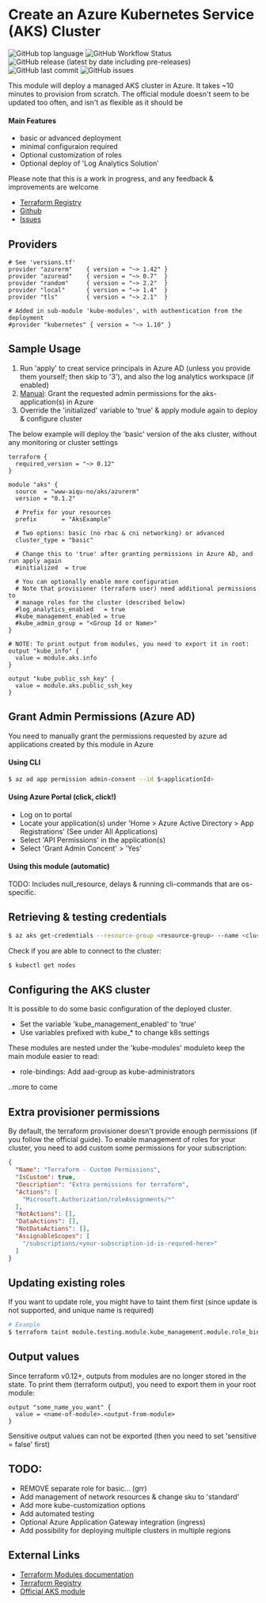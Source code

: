 # Create an Azure Kubernetes Service (AKS) Cluster
![GitHub top language](https://img.shields.io/github/languages/top/www-aiqu-no/terraform-azurerm-aks)
![GitHub Workflow Status](https://img.shields.io/github/workflow/status/www-aiqu-no/terraform-azurerm-aks/terraform-validate)
![GitHub release (latest by date including pre-releases)](https://img.shields.io/github/v/release/www-aiqu-no/terraform-azurerm-aks?include_prereleases)
![GitHub last commit](https://img.shields.io/github/last-commit/www-aiqu-no/terraform-azurerm-aks)
![GitHub issues](https://img.shields.io/github/issues/www-aiqu-no/terraform-azurerm-aks)

This module will deploy a managed AKS cluster in Azure.
It takes ~10 minutes to provision from scratch.
The official module doesn't seem to be updated too often, and isn't as flexible as it should be

#### Main Features
- basic or advanced deployment
- minimal configuraion required
- Optional customization of roles
- Optional deploy of 'Log Analytics Solution'

Please note that this is a work in progress, and any feedback & improvements are welcome

- [Terraform Registry](https://registry.terraform.io/modules/www-aiqu-no/aks/azurerm)
- [Github](https://github.com/www-aiqu-no/terraform-azurerm-aks)
- [Issues](https://github.com/www-aiqu-no/terraform-azurerm-aks/issues)

## Providers
```hcl
# See 'versions.tf'
provider "azurerm"    { version = "~> 1.42" }
provider "azuread"    { version = "~> 0.7"  }
provider "random"     { version = "~> 2.2"  }
provider "local"      { version = "~> 1.4"  }
provider "tls"        { version = "~> 2.1"  }

# Added in sub-module 'kube-modules', with authentication from the deployment
#provider "kubernetes" { version = "~> 1.10" }
```

## Sample Usage
1. Run 'apply' to creat service principals in Azure AD (unless you provide them yourself; then skip to '3'), and also the log analytics workspace
(if enabled)
2. [Manual](#grant): Grant the requested admin permissions for the aks-application(s) in Azure
3. Override the 'initialized' variable to 'true' & apply module again to deploy & configure cluster

The below example will deploy the 'basic' version of the aks cluster, without any monitoring or cluster settings
```hcl
terraform {
  required_version = "~> 0.12"
}

module "aks" {
  source  = "www-aiqu-no/aks/azurerm"
  version = "0.1.2"

  # Prefix for your resources
  prefix       = "AksExample"

  # Two options: basic (no rbac & cni networking) or advanced
  cluster_type = "basic"

  # Change this to 'true' after granting permissions in Azure AD, and run apply again
  #initialized  = true

  # You can optionally enable more configuration
  # Note that provisioner (terraform user) need additional permissions to
  # manage roles for the cluster (described below)
  #log_analytics_enabled   = true
  #kube_management_enabled = true
  #kube_admin_group = "<Group Id or Name>"
}

# NOTE: To print output from modules, you need to export it in root:
output "kube_info" {
  value = module.aks.info
}

output "kube_public_ssh_key" {
  value = module.aks.public_ssh_key
}
```

## <a name="grant"></a>Grant Admin Permissions (Azure AD)
You need to manually grant the permissions requested by azure ad
applications created by this module in Azure

#### Using CLI
```bash
$ az ad app permission admin-consent --id $<applicationId>
```

#### Using Azure Portal (click, click!)
  - Log on to portal
  - Locate your application(s) under 'Home > Azure Active Directory > App Registrations' (See under All Applications)
  - Select 'API Permissions' in the application(s)
  - Select 'Grant Admin Concent' > 'Yes'

#### Using this module (automatic)
TODO: Includes null_resource, delays & running cli-commands that are os-specific.

## Retrieving & testing credentials
```bash
$ az aks get-credentials --resource-group <resource-group> --name <cluster-name> --admin
```

Check if you are able to connect to the cluster:
```bash
$ kubectl get nodes
```

## Configuring the AKS cluster
It is possible to do some basic configuration of the deployed cluster.
  - Set the variable 'kube_management_enabled' to 'true'
  - Use variables prefixed with kube_* to change k8s settings

These modules are nested under the 'kube-modules' moduleto keep the main module easier to read:
  - role-bindings: Add aad-group as kube-administrators

..more to come

## <a name="role_perm"></a>Extra provisioner permissions
By default, the terraform provisioner doesn't provide enough permissions (if you follow the official guide). To enable management of roles for your cluster, you need to add custom some permissions for your subscription:
```json
{
  "Name": "Terraform - Custom Permissions",
  "IsCustom": true,
  "Description": "Extra permissions for terraform",
  "Actions": [
    "Microsoft.Authorization/roleAssignments/*"
  ],
  "NotActions": [],
  "DataActions": [],
  "NotDataActions": [],
  "AssignableScopes": [
    "/subscriptions/<your-subscription-id-is-requred-here>"
  ]
}
```

## Updating existing roles
If you want to update role, you might have to taint them first (since update is not supported, and unique name is required)
```bash
# Example
$ terraform taint module.testing.module.kube_management.module.role_bindings.kubernetes_cluster_role_binding.<name-of-role-resource>[0]
```

## Output values
Since terraform v0.12+, outputs from modules are no longer stored in the state.
To print them (terraform output), you need to export them in your root module:
```hcl
output "some_name_you_want" {
  value = <name-of-module>.<output-from-module>
}
```
Sensitive output values can not be exported (then you need to set
'sensitive = false' first)

## TODO:
- REMOVE separate role for basic... (grr)
- Add management of network resources & change sku to 'standard'
- Add more kube-customization options
- Add automated testing
- Optional Azure Application Gateway integration (ingress)
- Add possibility for deploying multiple clusters in multiple regions

## External Links
- [Terraform Modules documentation](https://www.terraform.io/docs/modules/index.html)
- [Terraform Registry](https://registry.terraform.io)
- [Official AKS module](https://registry.terraform.io/modules/Azure/aks/azurerm/2.0.0)
